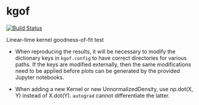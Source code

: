# kgof

[![Build Status](https://travis-ci.com/wittawatj/kgof.svg?token=yWUaYGwontVUwf9G8fLY&branch=master)](https://travis-ci.com/wittawatj/kgof)

Linear-time kernel goodness-of-fit test

* When  reproducing the results, it will be necessary to modify the dictionary
  keys in `kgof.config` to have correct directories for various paths. If the
  keys are modified externally, then the same modifications need to be applied
  before plots can be generated by the provided Jupyter notebooks.

* When adding a new Kernel or new UnnormalizedDensity, use np.dot(X, Y) instead of 
  X.dot(Y). `autograd` cannot differentiate the latter.
